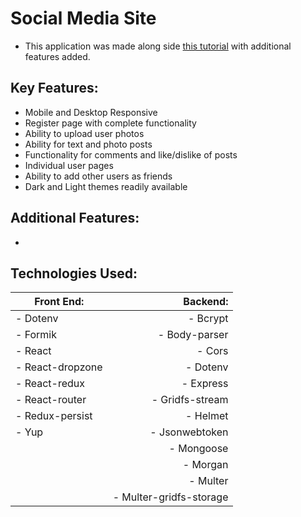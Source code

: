 # Social Media Site
* This application was made along side [this tutorial](https://www.youtube.com/watch?v=K8YELRmUb5o) with additional features added. 

## Key Features: 
- Mobile and Desktop Responsive
- Register page with complete functionality
- Ability to upload user photos
- Ability for text and photo posts
- Functionality for comments and like/dislike of posts
- Individual user pages
- Ability to add other users as friends
- Dark and Light themes readily available

## Additional Features: 
- 

## Technologies Used: 
| Front End: | Backend: |
| --- | ---: |
| - Dotenv | - Bcrypt |
| - Formik | - Body-parser |
| - React | - Cors |
| - React-dropzone | - Dotenv |
| - React-redux | - Express |
| - React-router | - Gridfs-stream |
| - Redux-persist | - Helmet |
| - Yup | - Jsonwebtoken |
| | - Mongoose |
| | - Morgan |
| | - Multer |
| | - Multer-gridfs-storage |